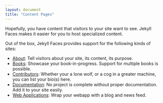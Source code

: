 ```yaml
---
layout: document
title: "Content Pages"
---
```


Hopefully, you have content that visitors to your site want to see. Jekyll Faces makes it easier for you to host specialized content.

Out of the box, Jekyll Faces provides support for the following kinds of sites:

* [About](01-about.html): Tell visitors about your site, its content, its purpose.
* [Books](02-books.html): Showcase your book-in-progress. Support for multiple books is possible.
* [Contributors](03-contributors.html): Whether your a lone wolf, or a cog in a greater machine, you can list your bio(s) here.
* [Documentation](04-documentation.html): No project is complete without proper documentation. Add it to your site easily.
* [Web Applications](05-web-applications.html): Wrap your webapp with a blog and news feed.